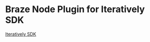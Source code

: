 # Braze Node Plugin for Iteratively SDK

[Iteratively SDK](https://github.com/iterativelyhq/itly-sdk/blob/master/README.md)
